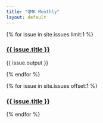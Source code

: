 ```yaml
---
title: "QMK Monthly"
layout: default
---
```


{% for issue in site.issues limit:1 %}
<h3><a href="{{ issue.url }}">{{ issue.title }}</a></h3>
<p>{{ issue.output }}</p>
{% endfor %}

{% for issue in site.issues offset:1 %}
<h3><a href="{{ issue.url }}">{{ issue.title }}</a></h3>
{% endfor %}
